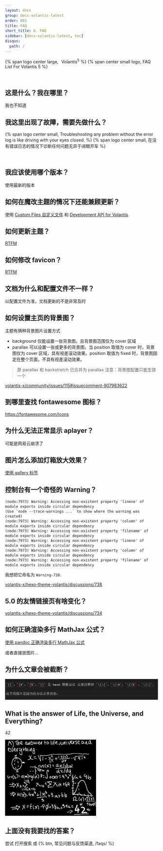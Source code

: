 ```yaml
---
layout: docs
group: docs-volantis-latest
order: 801
title: FAQ
short_title: 8. FAQ
sidebar: [docs-volantis-latest, toc]
disqus:
  path: /
---
```


<p>
{% span logo center large, <sup>&ensp;</sup>Volantis<sup>5</sup> %}
{% span center small logo, FAQ List For Volantis 5 %}
</p>
<br>

## 这是什么？我在哪里？

我也不知道

## 我这里出现了故障，需要先做什么？

<p>
{% span logo center small, Troubleshooting any problem without the error log
is like driving with your eyes closed. %}
{% span logo center small, 在没有错误日志的情况下诊断任何问题无异于闭眼开车 %}
</p>
<br>

## 我应该使用哪个版本？

使用最新的版本


## 如何在魔改主题的情况下还能兼顾更新？

使用 [Custom Files 自定义文件](/v5/development-api/#Custom-Files-自定义文件) 和 [Development API for Volantis](/v5/development-api/).

## 如何更新主题？

[RTFM](/how-to-update/)

## 如何修改 favicon？

[RTFM](/v5/site-settings/#网站图标)

## 文档为什么和配置文件不一样？

以配置文件为准，文档更新的不是非常及时

## 如何设置主页的背景图？

主题有俩种背景图片设置方式

- background 仅能设置一张背景图，且背景图范围仅为 cover 区域
- parallax 可以设置一张或更多的背景图，当 position 取值为 cover 时，背景图仅为 cover 区域，具有视差滚动效果。position 取值为 fixed 时，背景图固定在整个页面，不具有视差滚动效果。

> 原 parallax 和 backstretch 已合并为 parallax
> 注意：背景图配置只能生效一个

[volantis-x/community/issues/115#issuecomment-907983622](https://github.com/volantis-x/community/issues/115#issuecomment-907983622)


## 到哪里查找 fontawesome 图标？

 https://fontawesome.com/icons

## 为什么无法正常显示 aplayer？

可能是网易云崩溃了

## 图片怎么添加灯箱放大效果？

[使用 gallery 标签](/v5/tag-plugins/#gallery)


## 控制台有一个奇怪的 Warning？

```
(node:7973) Warning: Accessing non-existent property 'lineno' of module exports inside circular dependency
(Use `node --trace-warnings ...` to show where the warning was created)
(node:7973) Warning: Accessing non-existent property 'column' of module exports inside circular dependency
(node:7973) Warning: Accessing non-existent property 'filename' of module exports inside circular dependency
(node:7973) Warning: Accessing non-existent property 'lineno' of module exports inside circular dependency
(node:7973) Warning: Accessing non-existent property 'column' of module exports inside circular dependency
(node:7973) Warning: Accessing non-existent property 'filename' of module exports inside circular dependency
```

我想把它命名为 `Warning-738`.

[volantis-x/hexo-theme-volantis/discussions/738](https://github.com/volantis-x/hexo-theme-volantis/discussions/738)


## 5.0 的友情链接页有啥变化？

[volantis-x/hexo-theme-volantis/discussions/734](https://github.com/volantis-x/hexo-theme-volantis/discussions/734)



## 如何正确渲染多行 MathJax 公式？

[使用 pandoc 正确渲染多行 MathJax 公式](https://shiraha.cn/2021/use-pandoc-to-render-multiline-formulas-correctly/)

或者直接放图片...

## 为什么文章会被截断？

![](./images/12.png)













## What is the answer of Life, the Universe, and Everything?

42

![42](./images/42.png)

## 上面没有我要找的答案？

尝试 打开搜索 或 {% btn, 常见问题与反馈渠道, /faqs/ %}
